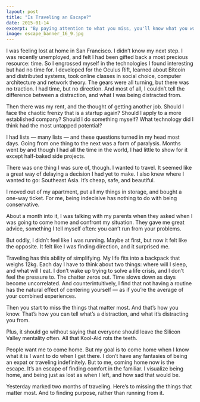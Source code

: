 ```yaml
---
layout: post
title: "Is Traveling an Escape?"
date: 2015-01-14
excerpt: "By paying attention to what you miss, you'll know what you want."
image: escape_banner_16_9.jpg
---
```


I was feeling lost at home in San Francisco. I didn’t know my next step. I was recently unemployed, and felt I had been gifted back a most precious resource: time. So I engrossed myself in the technologies I found interesting but had no time for. I developed for the Oculus Rift, learned about Bitcoin and distributed systems, took online classes in social choice, computer architecture and network theory. The gears were all turning, but there was no traction. I had time, but no direction. And most of all, I couldn’t tell the difference between a distraction, and what I was being distracted from.

Then there was my rent, and the thought of getting another job. Should I face the chaotic frenzy that is a startup again? Should I apply to a more established company? Should I do something myself? What technology did I think had the most untapped potential?

I had lists — many lists — and these questions turned in my head most days. Going from one thing to the next was a form of paralysis. Months went by and though I had all the time in the world, I had little to show for it except half-baked side projects.

There was one thing I was sure of, though. I wanted to travel. It seemed like a great way of delaying a decision I had yet to make. I also knew where I wanted to go: Southeast Asia. It’s cheap, safe, and beautiful.

I moved out of my apartment, put all my things in storage, and bought a one-way ticket. For me, being indecisive has nothing to do with being conservative.

About a month into it, I was talking with my parents when they asked when I was going to come home and confront my situation. They gave me great advice, something I tell myself often: you can’t run from your problems.

But oddly, I didn’t feel like I was running. Maybe at first, but now it felt like the opposite. It felt like I was finding direction, and it surprised me.

Traveling has this ability of simplifying. My life fits into a backpack that weighs 12kg. Each day I have to think about two things: where will I sleep, and what will I eat. I don’t wake up trying to solve a life crisis, and I don’t feel the pressure to. The chatter zeros out. Time slows down as days become uncorrelated. And counterintuitively, I find that not having a routine has the natural effect of centering yourself — as if you’re the average of your combined experiences.

Then you start to miss the things that matter most. And that’s how you know. That’s how you can tell what’s a distraction, and what it’s distracting you from.

Plus, it should go without saying that everyone should leave the Silicon Valley mentality often. All that Kool-Aid rots the teeth.

People want me to come home. But my goal is to come home when I know what it is I want to do when I get there. I don’t have any fantasies of being an expat or traveling indefinitely. But to me, coming home now is the escape. It’s an escape of finding comfort in the familiar. I visualize being home, and being just as lost as when I left, and how sad that would be.

Yesterday marked two months of traveling. Here’s to missing the things that matter most. And to finding purpose, rather than running from it.

  